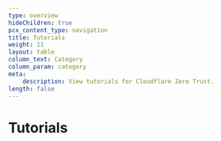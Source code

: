```yaml
---
type: overview
hideChildren: true
pcx_content_type: navigation
title: Tutorials
weight: 11
layout: table
column_text: Category
column_param: category
meta:
    description: View tutorials for Cloudflare Zero Trust.
length: false
---
```


# Tutorials
